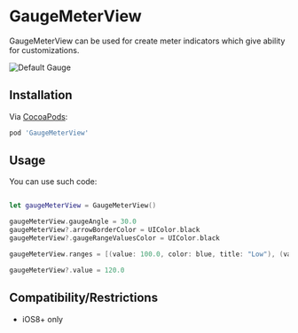 # GaugeMeterView

GaugeMeterView can be used for create meter indicators which give ability for customizations.

![Default Gauge](https://github.com/dhrebeniuk/GaugeMeterView/blob/master/GaugeMeterImage.png?raw=true)

## Installation
Via [CocoaPods](http://cocoapods.org):
```ruby
pod 'GaugeMeterView'

```

## Usage

You can use such code:

```swift

let gaugeMeterView = GaugeMeterView()

gaugeMeterView.gaugeAngle = 30.0
gaugeMeterView?.arrowBorderColor = UIColor.black
gaugeMeterView?.gaugeRangeValuesColor = UIColor.black

gaugeMeterView.ranges = [(value: 100.0, color: blue, title: "Low"), (value: 200, color: green, title: "Medium"), (value: 300.0, color: red, title: "High")]

gaugeMeterView?.value = 120.0

```

## Compatibility/Restrictions
* iOS8+ only
